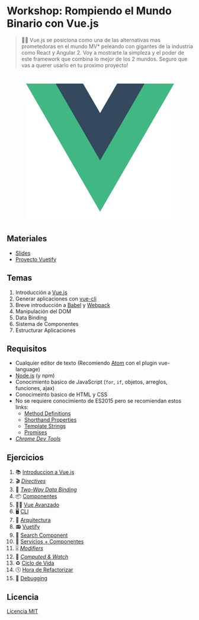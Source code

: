 # Workshop: Rompiendo el Mundo Binario con Vue.js

> 👨‍🏫 Vue.js se posiciona como una de las alternativas mas prometedoras en el mundo MV* peleando con gigantes de la industria como React y Angular 2. Voy a mostrarte la simpleza y el poder de este framework que combina lo mejor de los 2 mundos. Seguro que vas a querer usarlo en tu proximo proyecto!

<p align="center">
 <img src="docs/img/logo.png" alt="vue">
</p>

## Materiales
* [Slides](http://bit.ly/2pUh1kU)
* [Proyecto Vuetify](https://github.com/ianaya89/vuetify)

## Temas

1. Introducción a [Vue.js](https://vuejs.org/)
2. Generar aplicaciones con [vue-cli](https://github.com/vuejs/vue-cli)
3. Breve introducción a [Babel](http://babeljs.io/) y [Webpack](https://webpack.js.org/)
4. Manipulación del DOM
5. Data Binding
6. Sistema de Componentes
7. Estructurar Aplicaciones

## Requisitos

* Cualquier editor de texto (Recomiendo [Atom](https://atom.io/) con el plugin vue-language)
* [Node.js](https://nodejs.org/en/) (y npm)
* Conocimiento basico de JavaScript (`for`, `if`, objetos, arreglos, funciones, ajax)
* Conocimeinto basico de HTML y CSS
* No se requiere conocimiento de ES2015 pero se recomiendan estos links:
  * [Method Definitions](https://developer.mozilla.org/es/docs/Web/JavaScript/Referencia/funciónes/Method_definitions)
  * [Shorthand Properties](https://developer.mozilla.org/en/docs/Web/JavaScript/Reference/Operators/Object_initializer)
  * [Template Strings](https://developer.mozilla.org/es/docs/Web/JavaScript/Referencia/template_strings)
  * [Promises](https://developer.mozilla.org/es/docs/Web/JavaScript/Referencia/Objetos_globales/Promise)
* *[Chrome Dev Tools](https://chrome.google.com/webstore/detail/vuejs-devtools/nhdogjmejiglipccpnnnanhbledajbpd)*

## Ejercicios
1. 📚 [Introduccion a Vue.js](https://github.com/ianaya89/workshop-vuejs/blob/master/ex/01.md)
2. 🎬 *[Directives](https://github.com/ianaya89/workshop-vuejs/blob/master/ex/02.md)*
3. 🔁 *[Two-Way Data Binding](https://github.com/ianaya89/workshop-vuejs/blob/master/ex/03.md)*
4. 📦 [Componentes](https://github.com/ianaya89/workshop-vuejs/blob/master/ex/04.md)
5. 👨‍🎓 [Vue Avanzado](https://github.com/ianaya89/workshop-vuejs/blob/master/ex/05.md)
6. 🖥 [CLI](https://github.com/ianaya89/workshop-vuejs/blob/master/ex/06.md)
7. 👷 [Arquitectura](https://github.com/ianaya89/workshop-vuejs/blob/master/ex/07.md)
8. 📻 [Vuetify](https://github.com/ianaya89/workshop-vuejs/blob/master/ex/08.md)
9. 🔎 [Search Component](https://github.com/ianaya89/workshop-vuejs/blob/master/ex/09.md)
10. 🚀 [Servicios + Componentes](https://github.com/ianaya89/workshop-vuejs/blob/master/ex/10.md)
11. 🎚 *[Modifiers](https://github.com/ianaya89/workshop-vuejs/blob/master/ex/11.md)*
12. 👀 *[Computed & Watch](https://github.com/ianaya89/workshop-vuejs/blob/master/ex/12.md)*
13. ♻️ [Ciclo de Vida](https://github.com/ianaya89/workshop-vuejs/blob/master/ex/13.md)
14. 🕓 [Hora de Refactorizar](https://github.com/ianaya89/workshop-vuejs/blob/master/ex/14.md)
15. 🐛 [Debugging](https://github.com/ianaya89/workshop-vuejs/blob/master/ex/15.md)

## Licencia
[Licencia MIT](https://github.com/ndelvalle/workshop-vuejs/blob/master/LICENSE)

